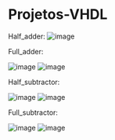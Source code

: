 # Projetos-VHDL

Half_adder:
![image](https://user-images.githubusercontent.com/59696629/91662985-4f18d480-eabc-11ea-801c-1e0a6bdee4b2.png)

Full_adder:

![image](https://user-images.githubusercontent.com/59696629/91665481-5051fd80-eacc-11ea-8ed0-9329e30d2449.png)
![image](https://user-images.githubusercontent.com/59696629/91665520-8db68b00-eacc-11ea-96b5-29ca2affe8b7.png)


Half_subtractor:

![image](https://user-images.githubusercontent.com/59696629/92543818-cf5cd980-f222-11ea-98cc-448a716f8107.png)
![image](https://user-images.githubusercontent.com/59696629/92543897-fca98780-f222-11ea-809f-03386f98a187.png)

Full_subtractor:

![image](https://user-images.githubusercontent.com/59696629/92544240-cd474a80-f223-11ea-8369-e7111fb3cdf0.png)
![image](https://user-images.githubusercontent.com/59696629/92543974-2793db80-f223-11ea-82ac-34fa9ea9a7c6.png)
